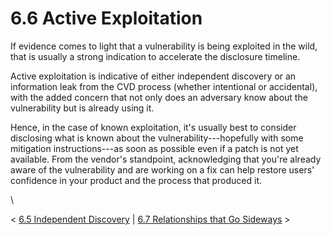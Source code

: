 # 6.6 Active Exploitation 

If evidence comes to light that a vulnerability is being exploited in
the wild, that is usually a strong indication to accelerate the
disclosure timeline.

Active exploitation is indicative of either independent discovery or an
information leak from the CVD process (whether intentional or
accidental), with the added concern that not only does an adversary know
about the vulnerability but is already using it.

Hence, in the case of known exploitation, it's usually best to consider
disclosing what is known about the vulnerability---hopefully with some
mitigation instructions---as soon as possible even if a patch is not yet
available. From the vendor's standpoint, acknowledging that you're
already aware of the vulnerability and are working on a fix can help
restore users' confidence in your product and the process that produced
it.

\

\< [6.5 Independent Discovery](6_5)
\| [6.7 Relationships that Go
Sideways](6_7) \>

